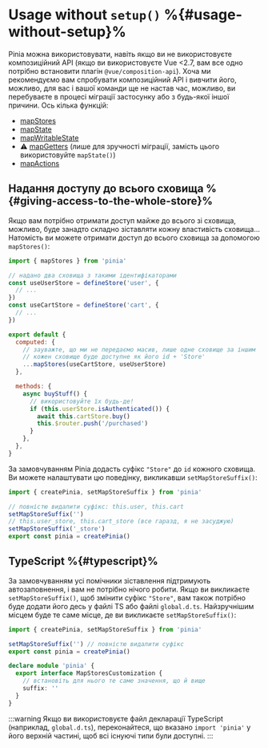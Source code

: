 # Usage without `setup()` %{#usage-without-setup}%

Pinia можна використовувати, навіть якщо ви не використовуєте композиційний API (якщо ви використовуєте Vue <2.7, вам все одно потрібно встановити плагін `@vue/composition-api`). Хоча ми рекомендуємо вам спробувати композиційний API і вивчити його, можливо, для вас і вашої команди ще не настав час, можливо, ви перебуваєте в процесі міграції застосунку або з будь-якої іншої причини. Ось кілька функцій:

- [mapStores](#giving-access-to-the-whole-store)
- [mapState](../core-concepts/state.md#usage-with-the-options-api)
- [mapWritableState](../core-concepts/state.md#modifiable-state)
- ⚠️ [mapGetters](../core-concepts/getters.md#without-setup) (лише для зручності міграції, замість цього використовуйте `mapState()`)
- [mapActions](../core-concepts/actions.md#without-setup)

## Надання доступу до всього сховища %{#giving-access-to-the-whole-store}%

Якщо вам потрібно отримати доступ майже до всього зі сховища, можливо, буде занадто складно зіставляти кожну властивість сховища... Натомість ви можете отримати доступ до всього сховища за допомогою `mapStores()`:

```js
import { mapStores } from 'pinia'

// надано два сховища з такими ідентифікаторами
const useUserStore = defineStore('user', {
  // ...
})
const useCartStore = defineStore('cart', {
  // ...
})

export default {
  computed: {
    // зауважте, що ми не передаємо масив, лише одне сховище за іншим
    // кожен сховище буде доступне як його id + 'Store'
    ...mapStores(useCartStore, useUserStore)
  },

  methods: {
    async buyStuff() {
      // використовуйте їх будь-де!
      if (this.userStore.isAuthenticated()) {
        await this.cartStore.buy()
        this.$router.push('/purchased')
      }
    },
  },
}
```

За замовчуванням Pinia додасть суфікс `"Store"` до `id` кожного сховища. Ви можете налаштувати цю поведінку, викликавши `setMapStoreSuffix()`:

```js
import { createPinia, setMapStoreSuffix } from 'pinia'

// повністю видалити суфікс: this.user, this.cart
setMapStoreSuffix('')
// this.user_store, this.cart_store (все гаразд, я не засуджую)
setMapStoreSuffix('_store')
export const pinia = createPinia()
```

## TypeScript %{#typescript}%

За замовчуванням усі помічники зіставлення підтримують автозаповнення, і вам не потрібно нічого робити. Якщо ви викликаєте `setMapStoreSuffix()`, щоб змінити суфікс `"Store"`, вам також потрібно буде додати його десь у файлі TS або файлі `global.d.ts`. Найзручнішим місцем буде те саме місце, де ви викликаєте `setMapStoreSuffix()`:

```ts
import { createPinia, setMapStoreSuffix } from 'pinia'

setMapStoreSuffix('') // повністю видалити суфікс
export const pinia = createPinia()

declare module 'pinia' {
  export interface MapStoresCustomization {
    // встановіть для нього те саме значення, що й вище
    suffix: ''
  }
}
```

:::warning
Якщо ви використовуєте файл декларації TypeScript (наприклад, `global.d.ts`), переконайтеся, що вказано `import 'pinia'` у його верхній частині, щоб всі існуючі типи були доступні.
:::
